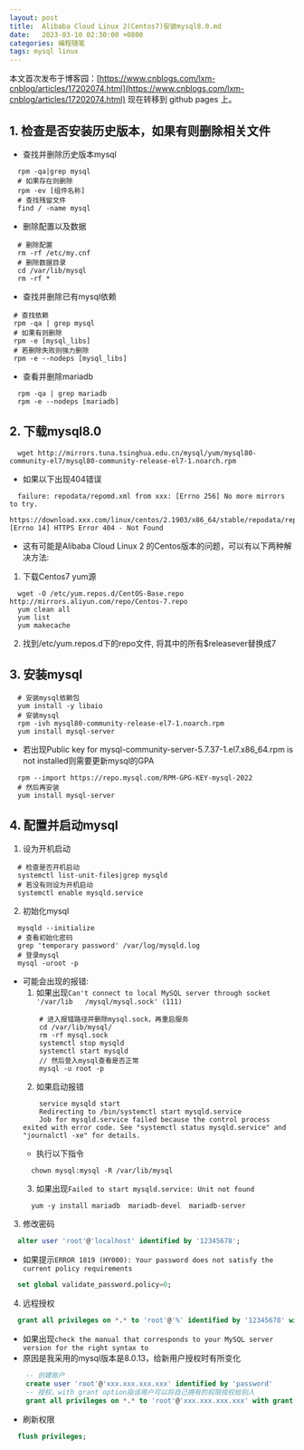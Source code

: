 ```yaml
---
layout: post
title:  Alibaba Cloud Linux 2(Centos7)安装mysql8.0.md
date:   2023-03-10 02:30:00 +0800
categories: 编程随笔
tags: mysql linux
---
```


本文首次发布于博客园：[https://www.cnblogs.com/lxm-cnblog/articles/17202074.html](https://www.cnblogs.com/lxm-cnblog/articles/17202074.html)
现在转移到 github pages 上。

## 1. 检查是否安装历史版本，如果有则删除相关文件
- 查找并删除历史版本mysql
```
  rpm -qa|grep mysql
  # 如果存在则删除
  rpm -ev [组件名称]
  # 查找残留文件
  find / -name mysql
```
- 删除配置以及数据
```
  # 删除配置
  rm -rf /etc/my.cnf
  # 删除数据目录
  cd /var/lib/mysql
  rm -rf *
```
- 查找并删除已有mysql依赖
 ```
  # 查找依赖
  rpm -qa | grep mysql
  # 如果有则删除
  rpm -e [mysql_libs]
  # 若删除失败则强力删除
  rpm -e --nodeps [mysql_libs]
```
- 查看并删除mariadb
```
  rpm -qa | grep mariadb
  rpm -e --nodeps [mariadb]
```

## 2. 下载mysql8.0
```
  wget http://mirrors.tuna.tsinghua.edu.cn/mysql/yum/mysql80-community-el7/mysql80-community-release-el7-1.noarch.rpm
```
- 如果以下出现404错误
```
  failure: repodata/repomd.xml from xxx: [Errno 256] No more mirrors to try.
    https://download.xxx.com/linux/centos/2.1903/x86_64/stable/repodata/repomd.xml: [Errno 14] HTTPS Error 404 - Not Found
```
- 这有可能是Alibaba Cloud Linux 2 的Centos版本的问题，可以有以下两种解决方法:
1. 下载Centos7 yum源
```
  wget -O /etc/yum.repos.d/CentOS-Base.repo http://mirrors.aliyun.com/repo/Centos-7.repo
  yum clean all 
  yum list 
  yum makecache
```
2. 找到/etc/yum.repos.d下的repo文件, 将其中的所有$releasever替换成7

## 3. 安装mysql
```
  # 安装mysql依赖包
  yum install -y libaio
  # 安装mysql
  rpm -ivh mysql80-community-release-el7-1.noarch.rpm
  yum install mysql-server
```
- 若出现Public key for mysql-community-server-5.7.37-1.el7.x86_64.rpm is not installed则需要更新mysql的GPA
```
  rpm --import https://repo.mysql.com/RPM-GPG-KEY-mysql-2022
  # 然后再安装
  yum install mysql-server
```

## 4. 配置并启动mysql
1. 设为开机启动
```
  # 检查是否开机启动
  systemctl list-unit-files|grep mysqld
  # 若没有则设为开机启动
  systemctl enable mysqld.service
```
2. 初始化mysql
```
  mysqld --initialize
  # 查看初始化密码
  grep 'temporary password' /var/log/mysqld.log
  # 登录mysql
  mysql -uroot -p
```
  - 可能会出现的报错:  
    1. 如果出现`Can't connect to local MySQL server through socket '/var/lib   /mysql/mysql.sock' (111)`
    ```
        # 进入报错路径并删除mysql.sock，再重启服务
        cd /var/lib/mysql/ 
        rm -rf mysql.sock 
        systemctl stop mysqld 
        systemctl start mysqld 
        // 然后登入mysql查看是否正常 
        mysql -u root -p 
    ```
    2. 如果启动报错
    ```
        service mysqld start
        Redirecting to /bin/systemctl start mysqld.service
        Job for mysqld.service failed because the control process exited with error code. See "systemctl status mysqld.service" and "journalctl -xe" for details.
    ```
      - 执行以下指令
    ```
      chown mysql:mysql -R /var/lib/mysql
    ```
    3. 如果出现`Failed to start mysqld.service: Unit not found`
    ```
      yum -y install mariadb  mariadb-devel  mariadb-server
    ```
3. 修改密码
```sql
  alter user 'root'@'localhost' identified by '12345678';
```
- 如果提示`ERROR 1819 (HY000): Your password does not satisfy the current policy requirements`
```sql
  set global validate_password.policy=0;
```

4. 远程授权
```sql
  grant all privileges on *.* to 'root'@'%' identified by '12345678' with grant option;
```
- 如果出现`check the manual that corresponds to your MySQL server version for the right syntax to`
- 原因是我采用的mysql版本是8.0.13，给新用户授权时有所变化
```sql
    -- 创建账户
    create user 'root'@'xxx.xxx.xxx.xxx' identified by 'password'
    -- 授权，with grant option指该用户可以将自己拥有的权限授权给别人
    grant all privileges on *.* to 'root'@'xxx.xxx.xxx.xxx' with grant option
```
- 刷新权限
```sql
  flush privileges;
```

